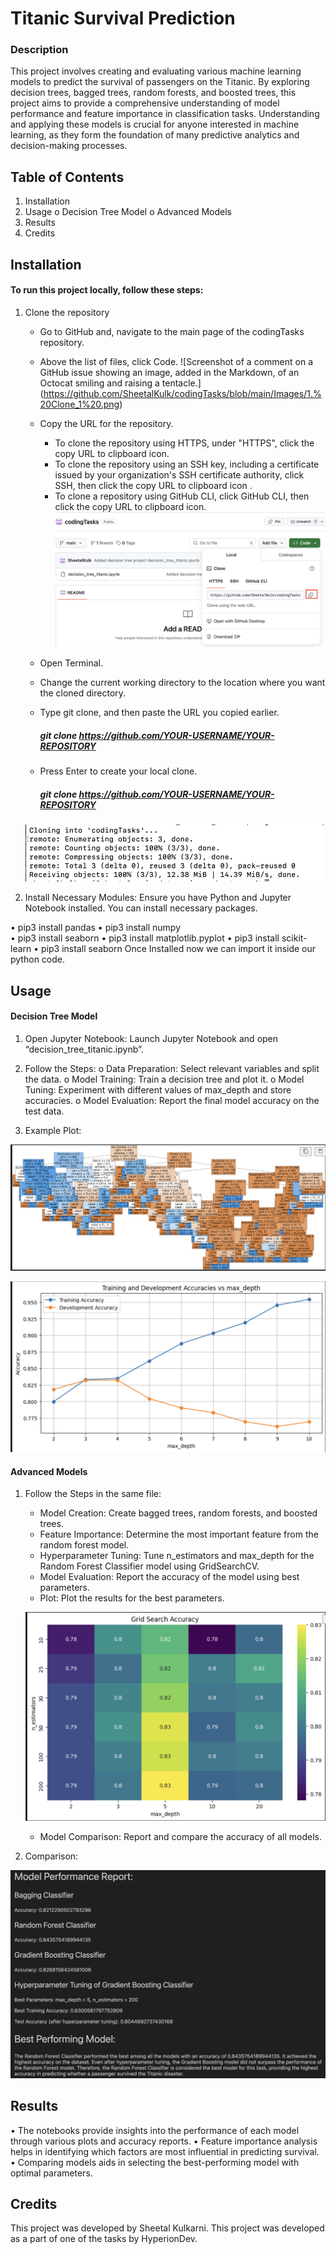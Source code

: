 # Titanic Survival Prediction

### Description
   This project involves creating and evaluating various machine learning models to predict the survival of passengers on the Titanic. By exploring decision trees, bagged trees, random forests, and boosted trees, this project aims to provide a comprehensive understanding of model performance and feature importance in classification tasks.
Understanding and applying these models is crucial for anyone interested in machine learning, as they form the foundation of many predictive analytics and decision-making processes.

## Table of Contents
1.	Installation
2.	Usage
o	Decision Tree Model
o	Advanced Models
3.	Results
4.	Credits

## Installation

#### To run this project locally, follow these steps:
1.	Clone the repository
    - Go to GitHub and, navigate to the main page of the codingTasks repository.
    - Above the list of files, click  Code.
   ![Screenshot of a comment on a GitHub issue showing an image, added in the Markdown, of an Octocat smiling and raising a tentacle.]  (https://github.com/SheetalKulk/codingTasks/blob/main/Images/1.%20Clone_1%20.png)

    - Copy the URL for the repository.
      - To clone the repository using HTTPS, under "HTTPS", click the copy URL to clipboard icon. 
      - To clone the repository using an SSH key, including a certificate issued by your organization's SSH certificate authority, click SSH, 
        then click the copy URL to clipboard icon .
      - To clone a repository using GitHub CLI, click GitHub CLI, then click the copy URL to clipboard icon.
     ![Screenshot of a comment on a GitHub issue showing an image, added in the Markdown, of an Octocat smiling and raising a tentacle.](https://github.com/SheetalKulk/codingTasks/blob/main/Images/2.%20Clone_2.png)

    - Open Terminal.
    - Change the current working directory to the location where you want the cloned directory.
    - Type git clone, and then paste the URL you copied earlier.

       ##### git clone https://github.com/YOUR-USERNAME/YOUR-REPOSITORY
    - Press Enter to create your local clone.

       ##### git clone https://github.com/YOUR-USERNAME/YOUR-REPOSITORY

     ![Screenshot of a comment on a GitHub issue showing an image, added in the Markdown, of an Octocat smiling and raising a tentacle.](https://github.com/SheetalKulk/codingTasks/blob/main/Images/3.%20Clone_3.png)

2.	Install Necessary Modules: Ensure you have Python and Jupyter Notebook installed. You can install necessary packages. 

•	  pip3 install pandas 
•	  pip3 install numpy  
•	  pip3 install seaborn
•	  pip3 install matplotlib.pyplot
•	  pip3 install scikit-learn
•	  pip3 install seaborn
Once Installed now we can import it inside our python code.

## Usage

#### Decision Tree Model
1.	Open Jupyter Notebook: Launch Jupyter Notebook and open “decision_tree_titanic.ipynb”.
2.	Follow the Steps:
   o	Data Preparation: Select relevant variables and split the data.
   o	Model Training: Train a decision tree and plot it.
   o	Model Tuning: Experiment with different values of max_depth and store accuracies.
   o	Model Evaluation: Report the final model accuracy on the test data.
  	
3.	Example Plot: 

   ![Screenshot of a comment on a GitHub issue showing an image, added in the Markdown, of an Octocat smiling and raising a tentacle.](https://github.com/SheetalKulk/codingTasks/blob/main/Images/4.%20Plot_1.png)

   ![Screenshot of a comment on a GitHub issue showing an image, added in the Markdown, of an Octocat smiling and raising a tentacle.](https://github.com/SheetalKulk/codingTasks/blob/main/Images/5.%20Plot_2.png)
 
#### Advanced Models
1.	Follow the Steps in the same file:
     - Model Creation: Create bagged trees, random forests, and boosted trees.
     - Feature Importance: Determine the most important feature from the random forest model.
     - Hyperparameter Tuning: Tune n_estimators and max_depth for the Random Forest Classifier model using GridSearchCV. 
     - Model Evaluation: Report the accuracy of the model using best parameters. 
     - Plot: Plot the results for the best parameters.

     ![Screenshot of a comment on a GitHub issue showing an image, added in the Markdown, of an Octocat smiling and raising a tentacle.](https://github.com/SheetalKulk/codingTasks/blob/main/Images/6.%20Plot_3.png)
 
    - Model Comparison: Report and compare the accuracy of all models.
    
2.	Comparison: 

 ![Screenshot of a comment on a GitHub issue showing an image, added in the Markdown, of an Octocat smiling and raising a tentacle.](https://github.com/SheetalKulk/codingTasks/blob/main/Images/7%20-%20Accuracy.png)

## Results
  •	The notebooks provide insights into the performance of each model through various plots and accuracy reports.
  •	Feature importance analysis helps in identifying which factors are most influential in predicting survival.
  •	Comparing models aids in selecting the best-performing model with optimal parameters.

## Credits
 This project was developed by Sheetal Kulkarni. This project was developed as a part of one of the tasks by HyperionDev. 
